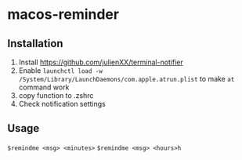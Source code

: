 # macos-reminder

## Installation 
1. Install https://github.com/julienXX/terminal-notifier 
2. Enable ```launchctl load -w /System/Library/LaunchDaemons/com.apple.atrun.plist``` to make `at` command work
3. copy function to .zshrc
4. Check notification settings 

## Usage
```$remindme <msg> <minutes>```
```$remindme <msg> <hours>h```

